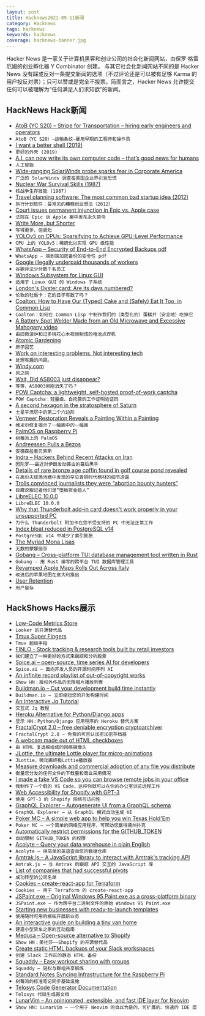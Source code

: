 ```yaml
---
layout: post
title: Hacknews2021-09-11新闻
category: Hacknews
tags: hacknews
keywords: hacknews
coverage: hacknews-banner.jpg
---
```


Hacker News 是一家关于计算机黑客和创业公司的社会化新闻网站，由保罗·格雷厄姆的创业孵化器 Y Combinator 创建。
与其它社会化新闻网站不同的是 Hacker News 没有踩或反对一条提交新闻的选项（不过评论还是可以被有足够 Karma 的用户投反对票）；只可以赞或是完全不投票。简而言之，Hacker News 允许提交任何可以被理解为“任何满足人们求知欲”的新闻。

## HackNews Hack新闻


- [AtoB (YC S20) – Stripe for Transportation – hiring early engineers and operators](https://careers.atob.com/)
- `AtoB（YC S20）–运输条纹–雇用早期的工程师和操作员`
- [I want a better shell (2019)](https://matklad.github.io/2019/11/16/a-better-shell.html)
- `更好的外壳 (2019)`
- [A.I. can now write its own computer code – that’s good news for humans](https://www.nytimes.com/2021/09/09/technology/codex-artificial-intelligence-coding.html)
- `人工智能`
- [Wide-ranging SolarWinds probe sparks fear in Corporate America](https://www.reuters.com/technology/exclusive-wide-ranging-solarwinds-probe-sparks-fear-corporate-america-2021-09-10/)
- `广泛的 SolarWinds 调查在美国企业界引发恐慌`
- [Nuclear War Survival Skills (1987)](https://www.oism.org/nwss/)
- `核战争生存技能 (1987)`
- [Travel planning software: The most common bad startup idea (2012)](https://blog.garrytan.com/travel-planning-software-the-most-common-bad)
- `旅行计划软件：最常见的糟糕创业想法（2012）`
- [Court issues permanent injunction in Epic vs. Apple case](https://www.theverge.com/2021/9/10/22662320/epic-apple-ruling-injunction-judge-court-app-store)
- `法院在 Epic 诉 Apple 案中发布永久禁令`
- [Write More, but Shorter](https://blog.kewah.com/2021/write-more-but-shorter/)
- `写得更多，但更短`
- [YOLOv5 on CPUs: Sparsifying to Achieve GPU-Level Performance](https://neuralmagic.com/blog/benchmark-yolov5-on-cpus-with-deepsparse/)
- `CPU 上的 YOLOv5：稀疏化以实现 GPU 级性能`
- [WhatsApp – Security of End-to-End Encrypted Backups pdf](https://www.whatsapp.com/security/WhatsApp_Security_Encrypted_Backups_Whitepaper.pdf)
- `WhatsApp – 端到端加密备份的安全性 pdf`
- [Google illegally underpaid thousands of workers](https://www.theguardian.com/technology/2021/sep/10/google-underpaid-workers-illegal-pay-disparity-documents)
- `谷歌非法少付数千名员工`
- [Windows Subsystem for Linux GUI](https://github.com/microsoft/wslg)
- `适用于 Linux GUI 的 Windows 子系统`
- [London's Oyster card: Are its days numbered?](https://www.bbc.co.uk/news/uk-england-london-58197631)
- `伦敦的牡蛎卡：它的日子有数了吗？`
- [Coalton: How to Have Our (Typed) Cake and (Safely) Eat It Too, in Common Lisp](https://coalton-lang.github.io/20211010-introducing-coalton/)
- `Coalton：如何在 Common Lisp 中制作我们的（类型化的）蛋糕并（安全地）吃掉它`
- [A Battery Spot Welder Made from an Old Microwave and Excessive Mahogany video](https://www.youtube.com/watch?v=6w9dFNRtqlg)
- `由旧微波炉和过多桃花心木视频制成的电池点焊机`
- [Atomic Gardening](https://www.atlasobscura.com/articles/radioactive-atomic-gardening)
- `原子园艺`
- [Work on interesting problems. Not interesting tech](https://ruky.me/2021/09/10/work-on-interesting-problems-not-interesting-technologies/)
- `处理有趣的问题。`
- [Windy.com](https://windy.com)
- `风之网`
- [Wait, Did AS8003 just disappear?](https://www.kentik.com/blog/wait-did-as8003-just-disappear/)
- `等等，AS8003刚刚消失了吗？`
- [POW Captcha: a lightweight, self-hosted proof-of-work captcha](https://git.sequentialread.com/forest/pow-captcha)
- `POW Captcha：轻量级、自托管的工作证明验证码`
- [A second hexagon in the stratosphere of Saturn](https://mesonstars.com/inteteresting/they-find-a-second-hexagon-in-the-stratosphere-of-saturn/)
- `土星平流层中的第二个六边形`
- [Vermeer Restoration Reveals a Painting Within a Painting](https://hyperallergic.com/672345/vermeer-restoration-finally-complete-reveals-a-painting-within-a-painting/)
- `维米尔修复揭示了一幅画中的一幅画`
- [PalmOS on Raspberry Pi](https://pmig96.wordpress.com/2021/04/29/palmos-on-raspberry-pi/)
- `树莓派上的 PalmOS`
- [Andreessen Pulls a Bezos](https://www.drorpoleg.com/pulling-a-bezos/)
- `安德森拉着贝索斯`
- [Indra – Hackers Behind Recent Attacks on Iran](https://research.checkpoint.com/2021/indra-hackers-behind-recent-attacks-on-iran/)
- `因陀罗——最近对伊朗发动袭击的幕后黑手`
- [Details of rare bronze age coffin found in golf course pond revealed](https://www.theguardian.com/science/2021/sep/10/rare-bronze-age-coffin-found-golf-course-pond-axe)
- `在高尔夫球场池塘中发现的罕见青铜时代棺材的细节透露`
- [Trolls convinced journalists they were “abortion bounty hunters”](https://tracingwoodgrains.medium.com/how-one-tight-knit-circle-of-internet-troublemakers-convinced-professional-journalists-they-were-ac05459aa4c5)
- `巨魔说服记者他们是“堕胎赏金猎人”`
- [LibreELEC 10.0.0](http://libreelec.tv/2021/08/26/libreelec-matrix-10-0/)
- `LibreELEC 10.0.0`
- [Why that Thunderbolt add-in card doesn't work properly in your unsupported PC](http://www.mattmillman.com/why-that-thunderbolt-add-in-card-doesnt-work-properly-in-your-unsupported-pc/)
- `为什么 Thunderbolt 附加卡在您不受支持的 PC 中无法正常工作`
- [Index bloat reduced in PostgreSQL v14](https://www.cybertec-postgresql.com/en/index-bloat-reduced-in-postgresql-v14/)
- `PostgreSQL v14 中减少了索引膨胀`
- [The Myriad Mona Lisas](https://thecritic.co.uk/issues/august-september-2021/the-myriad-mona-lisas/)
- `无数的蒙娜丽莎`
- [Gobang – Cross-platform TUI database management tool written in Rust](https://github.com/TaKO8Ki/gobang/tree/v0.1.0-alpha.3)
- `Gobang - 用 Rust 编写的跨平台 TUI 数据库管理工具`
- [Revamped Apple Maps Rolls Out Across Italy](https://www.macrumors.com/2021/09/10/revamped-apple-maps-rolls-out-italy/)
- `改进后的苹果地图在意大利推出`
- [User Retention](https://june.so/template/retention)
- `用户留存`


## HackShows Hacks展示

- [ Low-Code Metrics Store](https://github.com/mlcraft-io/mlcraft)
- `Looker 的开源替代品`
- [ Tmux Super Fingers](https://github.com/artemave/tmux_super_fingers)
- `Tmux 超级手指`
- [ FINLO - Stock tracking & research tools built by retail investors](https://www.finlo.io/)
- `我们建立了一种更好的方式来跟踪和分析股票`
- [ Spice.ai – open-source, time series AI for developers](https://blog.spiceai.org)
- `Spice.ai – 面向开发人员的开源时间序列 AI`
- [ An infinite record playlist of out-of-copyright works](https://www.locserendipity.com/PushPlay.html)
- `Show HN：版权外作品的无限唱片播放列表`
- [ Buildman.io – Cut your development build time instantly](https://buildman.io)
- `Buildman.io – 立即缩短您的开发构建时间`
- [ An Interactive Jq Tutorial](https://sandbox.bio/tutorials?id=jq-intro)
- `交互式 Jq 教程`
- [ Heroku Alternative for Python/Django apps](https://appliku.com/)
- `显示 HN：Python/Django 应用程序的 Heroku 替代方案`
- [ FractalCrypt 2.0 – free deniable encryption cryptoarchiver](http://github.com/zorggish/FractalCryptGUI)
- `FractalCrypt 2.0 – 免费的可否认加密加密存档器`
- [ A webcam made out of HTML checkboxes](https://www.bryanbraun.com/checkboxland/docs/demos/webcam-test/)
- `由 HTML 复选框组成的网络摄像头`
- [ JLottie, the ultimate Lottie player for micro-animations](https://lottiefiles.com/blog/updates/jlottie-the-ultimate-lottie-player-for-micro-animations)
- `JLottie，微动画终极Lottie播放器`
- [ Measure downloads and commercial adoption of any file you distribute](https://about.scarf.sh/post/direct-downloads-via-scarf-gateway)
- `衡量您分发的任何文件的下载量和商业采用情况`
- [ I made a fake VS Code so you can browse remote jobs in your office](https://remoteok.io/vscode)
- `我制作了一个假的 VS Code，这样你就可以在你的办公室浏览远程工作`
- [ Web Accessibility for Shopify with GPT-3](https://www.tenably.app/#/shopify)
- `使用 GPT-3 的 Shopify 网络可访问性`
- [ GraphQL Explorer – Autogenerate UI from a GraphQL schema](https://4catalyzer.github.io/graphql-explorer/)
- `GraphQL Explorer – 从 GraphQL 模式自动生成 UI`
- [ Poker MC – A simple web app to help you win Texas Hold'Em](https://github.com/avittala/poker_mc)
- `Poker MC – 一个简单的网络应用程序，可帮助您赢得德州扑克`
- [ Automatically restrict permissions for the GITHUB_TOKEN](https://github.com/step-security/supply-chain-goat)
- `自动限制 GITHUB_TOKEN 的权限`
- [ Acolyte – Query your data warehouse in plain English](https://acolytehq.com)
- `Acolyte – 用简单的英语查询您的数据仓库`
- [ Amtrak.js – A JavaScript library to interact with Amtrak's tracking API](https://www.npmjs.com/package/amtrak)
- `Amtrak.js – 与 Amtrak 的跟踪 API 交互的 JavaScript 库`
- [ List of companies that had successful pivots](https://github.com/fikrikarim/companies-with-successful-pivot)
- `成功转型的公司名单`
- [ Cookies – create-react-app for Terraform](https://cookies.digger.dev)
- `Cookies – 用于 Terraform 的 create-react-app`
- [ JSPaint.exe – Original Windows 95 Paint.exe as a cross-platform binary](https://github.com/i5ik/jspaint.exe)
- `JSPaint.exe – 作为跨平台二进制文件的原始 Windows 95 Paint.exe`
- [ Starting new businesses with ready-to-launch templates](https://www.tinybuilds.co)
- `使用随时可用的模板开展新业务`
- [ An interactive guide on building a tiny van home](http://www.buildavan.co)
- `建造小型货车之家的互动指南`
- [ Medusa – Open-source alternative to Shopify](https://medusa-commerce.com)
- `Show HN：美杜莎——Shopify 的开源替代品`
- [ Create static HTML backups of your Slack workspaces](https://github.com/felixrieseberg/slack-archive)
- `创建 Slack 工作区的静态 HTML 备份`
- [ Squaddy – Easy workout sharing with groups](https://squaddy.app)
- `Squaddy – 轻松与群组共享锻炼`
- [ Standard Notes Syncing Infrastructure for the Raspberry Pi](https://github.com/agmm/standalone-rpi)
- `树莓派的标准笔记同步基础设施`
- [ Telosys Code Generator Documentation](https://doc.telosys.org/)
- `Telosys 代码生成器文档`
- [ LunarVim – An opinionated, extensible, and fast IDE layer for Neovim](https://www.lunarvim.org)
- `Show HN: LunarVim – 一个用于 Neovim 的自以为是的、可扩展的、快速的 IDE 层`

